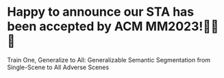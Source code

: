 # Happy to announce our STA has been accepted by ACM MM2023!:tada::tada::tada:
Train One, Generalize to All: Generalizable Semantic Segmentation from Single-Scene to All Adverse Scenes
